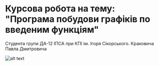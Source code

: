 # Курсова робота на тему: </br>"Програма побудови графіків по введеним функціям"
Студента групи ДА-12 ІПСА при КПІ ім. Ігоря Сікорського. Краковича Павла Дмитровича

![alt text](https://i.imgur.com/sjJhSnW.png)